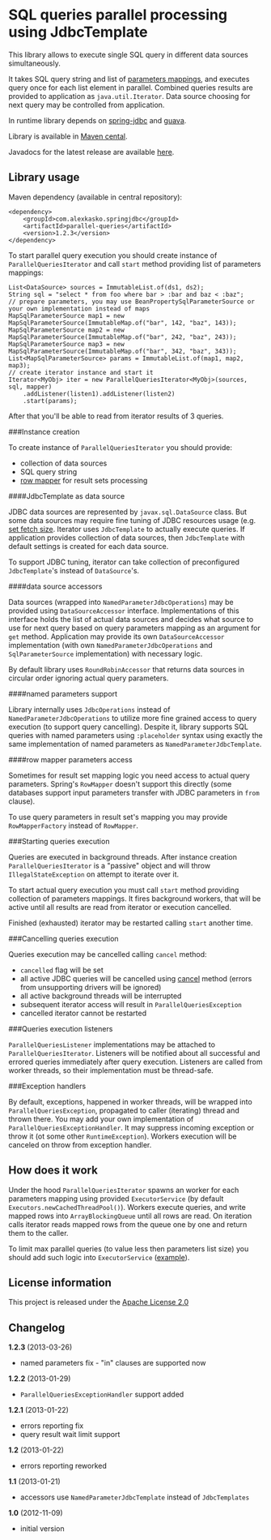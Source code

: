 SQL queries parallel processing using JdbcTemplate
==================================================

This library allows to execute single SQL query in different data sources simultaneously.

It takes SQL query string and list of [parameters mappings](http://static.springsource.org/spring/docs/3.0.x/javadoc-api/org/springframework/jdbc/core/namedparam/SqlParameterSource.html),
and executes query once for each list element in parallel. Combined queries results are provided to application as `java.util.Iterator`.
Data source choosing for next query may be controlled from application.

In runtime library depends on [spring-jdbc](http://static.springsource.org/spring/docs/3.0.x/spring-framework-reference/html/jdbc.html)
and [guava](http://code.google.com/p/guava-libraries/).

Library is available in [Maven cental](http://repo1.maven.org/maven2/com/alexkasko/springjdbc/).

Javadocs for the latest release are available [here](http://alexkasko.github.com/parallel-queries/javadocs).

Library usage
-------------

Maven dependency (available in central repository):

    <dependency>
        <groupId>com.alexkasko.springjdbc</groupId>
        <artifactId>parallel-queries</artifactId>
        <version>1.2.3</version>
    </dependency>

To start parallel query execution you should create instance of `ParallelQueriesIterator` and call `start` method
providing list of parameters mappings:

    List<DataSource> sources = ImmutableList.of(ds1, ds2);
    String sql = "select * from foo where bar > :bar and baz < :baz";
    // prepare parameters, you may use BeanPropertySqlParameterSource or your own implementation instead of maps
    MapSqlParameterSource map1 = new MapSqlParameterSource(ImmutableMap.of("bar", 142, "baz", 143));
    MapSqlParameterSource map2 = new MapSqlParameterSource(ImmutableMap.of("bar", 242, "baz", 243));
    MapSqlParameterSource map3 = new MapSqlParameterSource(ImmutableMap.of("bar", 342, "baz", 343));
    List<MapSqlParameterSource> params = ImmutableList.of(map1, map2, map3);
    // create iterator instance and start it
    Iterator<MyObj> iter = new ParallelQueriesIterator<MyObj>(sources, sql, mapper)
        .addListener(listen1).addListener(listen2)
        .start(params);

After that you'll be able to read from iterator results of 3 queries.

###Instance creation

To create instance of `ParallelQueriesIterator` you should provide:

 * collection of data sources
 * SQL query string
 * [row mapper](http://static.springsource.org/spring/docs/3.0.x/javadoc-api/org/springframework/jdbc/core/RowMapper.html) for result sets processing

####JdbcTemplate as data source

JDBC data sources are represented by `javax.sql.DataSource` class. But some data sources may require fine tuning of JDBC
resources usage (e.g. [set fetch size](http://static.springsource.org/spring/docs/3.0.6.RELEASE/api/org/springframework/jdbc/core/JdbcTemplate.html#setFetchSize(int)).
Iterator uses `JdbcTemplate` to actually execute queries. If application provides collection of data sources, then
`JdbcTemplate` with default settings is created for each data source.

To support JDBC tuning, iterator can take collection of preconfigured `JdbcTemplate`'s instead of `DataSource`'s.

####data source accessors

Data sources (wrapped into `NamedParameterJdbcOperations`) may be provided using `DataSourceAccessor` interface. Implementations of
this interface holds the list of actual data sources and decides what source to use for next query based on
query parameters mapping as an argument for `get` method. Application may provide its own `DataSourceAccessor`
implementation (with own `NamedParameterJdbcOperations` and `SqlParameterSource` implementation) with necessary logic.

By default library uses `RoundRobinAccessor` that returns data sources in circular order ignoring actual query parameters.

####named parameters support

Library internally uses `JdbcOperations` instead of `NamedParameterJdbcOperations` to utilize more fine grained access
to query execution (to support query cancelling). Despite it, library supports SQL queries with named parameters
using `:placeholder` syntax using exactly the same implementation of named parameters as `NamedParameterJdbcTemplate`.

####row mapper parameters access

Sometimes for result set mapping logic you need access to actual query parameters. Spring's `RowMapper` doesn't
support this directly (some databases support input parameters transfer with JDBC parameters in `from` clause).

To use query parameters in result set's mapping you may provide `RowMapperFactory` instead of `RowMapper`.

###Starting queries execution

Queries are executed in background threads. After instance creation `ParallelQueriesIterator` is a "passive" object and
will throw `IllegalStateException` on attempt to iterate over it.

To start actual query execution you must call `start` method providing collection of parameters mappings. It fires
background workers, that will be active until all results are read from iterator or execution cancelled.

Finished (exhausted) iterator may be restarted calling `start` another time.

###Cancelling queries execution

Queries execution may be cancelled calling `cancel` method:

 * `cancelled` flag will be set
 * all active JDBC queries will be cancelled using [cancel](http://docs.oracle.com/javase/6/docs/api/java/sql/Statement.html#cancel())
 method (errors from unsupporting drivers will be ignored)
 * all active background threads will be interrupted
 * subsequent iterator access will result in `ParallelQueriesException`
 * cancelled iterator cannot be restarted

###Queries execution listeners

`ParallelQueriesListener` implementations may be attached to `ParallelQueriesIterator`.
Listeners will be notified about all successful and errored queries immediately
after query execution. Listeners are called from worker threads, so their implementation must be thread-safe.

###Exception handlers

By default, exceptions, happened in worker threads, will be wrapped into `ParallelQueriesException`, propagated to caller
(iterating) thread and thrown there. You may add your own implementation of `ParallelQueriesExceptionHandler`.
It may suppress incoming exception or throw it (ot some other `RuntimeException`). Workers execution will be canceled
on throw from exception handler.

How does it work
----------------

Under the hood `ParallelQueriesIterator` spawns an worker for each parameters mapping using provided
`ExecutorService` (by default `Executors.newCachedThreadPool()`). Workers execute queries, and write
mapped rows into `ArrayBlockingQueue` until all rows are read. On iteration calls iterator reads mapped
rows from the queue one by one and return them to the caller.

To limit max parallel queries (to value less then parameters list size) you should add such logic into `ExecutorService`
([example](https://gist.github.com/4045853)).

License information
-------------------

This project is released under the [Apache License 2.0](http://www.apache.org/licenses/LICENSE-2.0)

Changelog
---------
**1.2.3** (2013-03-26)

 * named parameters fix - "in" clauses are supported now

**1.2.2** (2013-01-29)

 * `ParallelQueriesExceptionHandler` support added

**1.2.1** (2013-01-22)

 * errors reporting fix
 * query result wait limit support

**1.2** (2013-01-22)

 * errors reporting reworked

**1.1** (2013-01-21)

 * accessors use `NamedParameterJdbcTemplate` instead of `JdbcTemplates`

**1.0** (2012-11-09)

 * initial version